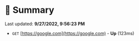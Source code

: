 # 📖 Summary
Last updated: **9/27/2022, 9:56:23 PM**

- `GET` [https://google.com](https://google.com) - **Up** (123ms)
